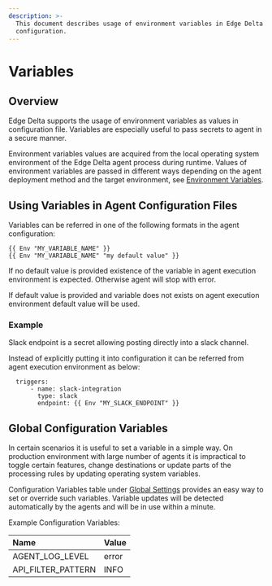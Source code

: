```yaml
---
description: >-
  This document describes usage of environment variables in Edge Delta
  configuration.
---
```


# Variables

## Overview

Edge Delta supports the usage of environment variables as values in configuration file.
Variables are especially useful to pass secrets to agent in a secure manner.

Environment variables values are acquired from the local operating system environment of the Edge Delta agent process during runtime.
Values of environment variables are passed in different ways depending on the agent deployment method and the target environment, see [Environment Variables](https://docs.edgedelta.com/installation/environment-variables).

## Using Variables in Agent Configuration Files

Variables can be referred in one of the following formats in the agent configuration:

```text
{{ Env "MY_VARIABLE_NAME" }}
{{ Env "MY_VARIABLE_NAME" "my default value" }}
```

If no default value is provided existence of the variable in agent execution environment is expected. Otherwise agent will stop with error.

If default value is provided and variable does not exists on agent execution environment default value will be used.

### Example

Slack endpoint is a secret allowing posting directly into a slack channel.

Instead of explicitly putting it into configuration it can be referred from agent execution environment as below:

```text
  triggers:
      - name: slack-integration
        type: slack
        endpoint: {{ Env "MY_SLACK_ENDPOINT" }}
```

## Global Configuration Variables

In certain scenarios it is useful to set a variable in a simple way. On production environment with large number of agents it is impractical to toggle certain features, change destinations or update parts of the processing rules by updating operating system variables.

Configuration Variables table under [Global Settings](https://admin.edgedelta.com/global-settings) provides an easy way to set or override such variables. Variable updates will be detected automatically by the agents and will be in use within a minute.

Example Configuration Variables:

| Name | Value |
| :--- | :--- |
| AGENT_LOG_LEVEL | error |
| API_FILTER_PATTERN | INFO |

